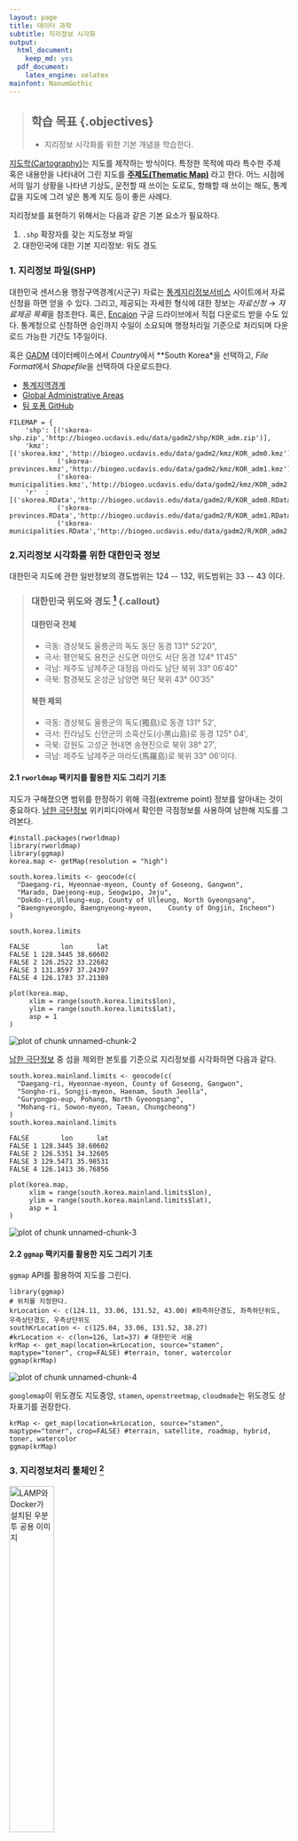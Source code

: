 ```yaml
---
layout: page
title: 데이터 과학
subtitle: 지리정보 시각화
output:
  html_document: 
    keep_md: yes
  pdf_document:
    latex_engine: xelatex
mainfont: NanumGothic
---
```



> ## 학습 목표 {.objectives}
>
> *  지리정보 시각화를 위한 기본 개념을 학습한다.



[지도학(Cartography)](https://en.wikipedia.org/wiki/Cartography)는 지도를 제작하는 방식이다. 특정한 목적에 따라 특수한 주제 혹은 내용만을 나타내어 그린 지도를 **[주제도(Thematic Map)](https://ko.wikipedia.org/wiki/지도의_종류)** 라고 한다.  어느 시점에서의 일기 상황을 나타낸 기상도, 운전할 때 쓰이는 도로도, 항해할 때 쓰이는 해도, 통계값을 지도에 그려 넣은 통계 지도 등이 좋은 사례다.

지리정보를 표현하기 위해서는 다음과 같은 기본 요소가 필요하다.

1. `.shp` 확장자를 갖는 지도정보 파일
2. 대한민국에 대한 기본 지리정보: 위도 경도 

### 1. 지리정보 파일(SHP)

대한민국 센서스용 행정구역경계(시군구) 자료는 [통계지리정보서비스](http://sgis.kostat.go.kr/contents/shortcut/shortcut_05.jsp) 사이트에서 자료신청을 하면 얻을 수 있다. 그리고, 제공되는 자세한 형식에 대한 정보는 *자료신청* &rarr; *자료제공 목록*을 참조한다. 혹은, [Encaion](https://goo.gl/KyHR46) 구글 드라이브에서 직접 다운로드 받을 수도 있다. 통계청으로 신청하면 승인까지 수일이 소요되며 행정처리일 기준으로 처리되며 다운로드 가능한 기간도 1주일이다.

혹은 [GADM](http://www.gadm.org/) 데이터베이스에서 *Country*에서 **South Korea*을 선택하고, *File Format*에서 *Shapefile*을 선택하여 다운로드한다.

- [통계지역경계](http://sgis.kostat.go.kr/contents/shortcut/shortcut_05.jsp)
- [Global Administrative Areas](http://www.gadm.org/country)
- [팀 포퐁 GitHub](https://github.com/southkorea/southkorea-maps)

~~~ {.python}
FILEMAP = {
    'shp': [('skorea-shp.zip','http://biogeo.ucdavis.edu/data/gadm2/shp/KOR_adm.zip')],
    'kmz': [('skorea.kmz','http://biogeo.ucdavis.edu/data/gadm2/kmz/KOR_adm0.kmz'),
            ('skorea-provinces.kmz','http://biogeo.ucdavis.edu/data/gadm2/kmz/KOR_adm1.kmz'),
            ('skorea-municipalities.kmz','http://biogeo.ucdavis.edu/data/gadm2/kmz/KOR_adm2.kmz')],
    'r'  : [('skorea.RData','http://biogeo.ucdavis.edu/data/gadm2/R/KOR_adm0.RData'),
            ('skorea-provinces.RData','http://biogeo.ucdavis.edu/data/gadm2/R/KOR_adm1.RData'),
            ('skorea-municipalities.RData','http://biogeo.ucdavis.edu/data/gadm2/R/KOR_adm2.RData')]
~~~

### 2.지리정보 시각화를 위한 대한민국 정보

대한민국 지도에 관한 일반정보의 경도범위는 124 -- 132, 위도범위는 33 -- 43 이다. 

> ### 대한민국 위도와 경도 [^kor-lonlat] {.callout}
>
> #### 대한민국 전체
> - 극동: 경상북도 울릉군의 독도 동단 동경 131° 52′20", 
> - 극서: 평안북도 용천군 신도면 마안도 서단 동경 124° 11′45"
> - 극남: 제주도 남제주군 대정읍 마라도 남단 북위 33° 06′40"
> - 극북: 함경북도 온성군 남양면 북단 북위 43° 00′35"
>
> #### 북한 제외
> - 극동: 경상북도 울릉군의 독도(獨島)로 동경 131° 52′, 
> - 극서: 전라남도 신안군의 소흑산도(小黑山島)로 동경 125° 04′, 
> - 극북: 강원도 고성군 현내면 송현진으로 북위 38° 27′, 
> - 극남: 제주도 남제주군 마라도(馬羅島)로 북위 33° 06′이다.

#### 2.1 `rworldmap` 팩키지를 활용한 지도 그리기 기초

지도가 구해졌으면 범위를 한정하기 위해 극점(extreme point) 정보를 알아내는 것이 중요하다.
[남한 극단정보](https://en.wikipedia.org/wiki/Extreme_points_of_South_Korea)
위키피디아에서 확인한 극점정보를 사용하여 남한해 지도를 그려본다. 


~~~{.r}
#install.packages(rworldmap)
library(rworldmap)
library(ggmap)
korea.map <- getMap(resolution = "high")

south.korea.limits <- geocode(c(
  "Daegang-ri, Hyeonnae-myeon, County of Goseong, Gangwon",
  "Marado, Daejeong-eup, Seogwipo, Jeju",
  "Dokdo-ri,Ulleung-eup, County of Ulleung, North Gyeongsang",
  "Baengnyeongdo, Baengnyeong-myeon,    County of Ongjin, Incheon")
)  

south.korea.limits
~~~



~~~{.output}
FALSE        lon      lat
FALSE 1 128.3445 38.60602
FALSE 2 126.2522 33.22682
FALSE 3 131.8597 37.24397
FALSE 4 126.1783 37.21389

~~~



~~~{.r}
plot(korea.map,
     xlim = range(south.korea.limits$lon),
     ylim = range(south.korea.limits$lat),
     asp = 1
)
~~~

<img src="fig/unnamed-chunk-2-1.png" title="plot of chunk unnamed-chunk-2" alt="plot of chunk unnamed-chunk-2" style="display: block; margin: auto;" />

[남한 극단정보](https://en.wikipedia.org/wiki/Extreme_points_of_South_Korea) 중 섬을 제외한 
본토를 기준으로 지리정보를 시각화하면 다음과 같다.


~~~{.r}
south.korea.mainland.limits <- geocode(c(
  "Daegang-ri, Hyeonnae-myeon, County of Goseong, Gangwon",
  "Songho-ri, Songji-myeon, Haenam, South Jeolla",
  "Guryongpo-eup, Pohang, North Gyeongsang",
  "Mohang-ri, Sowon-myeon, Taean, Chungcheong")
)  
south.korea.mainland.limits
~~~



~~~{.output}
FALSE        lon      lat
FALSE 1 128.3445 38.60602
FALSE 2 126.5351 34.32605
FALSE 3 129.5471 35.98531
FALSE 4 126.1413 36.76856

~~~



~~~{.r}
plot(korea.map,
     xlim = range(south.korea.mainland.limits$lon),
     ylim = range(south.korea.mainland.limits$lat),
     asp = 1
)
~~~

<img src="fig/unnamed-chunk-3-1.png" title="plot of chunk unnamed-chunk-3" alt="plot of chunk unnamed-chunk-3" style="display: block; margin: auto;" />

[^kor-lonlat]: [대한민국의 위도와 경도를 알고 싶어요](http://tip.daum.net/question/3092152)

#### 2.2 `ggmap` 팩키지를 활용한 지도 그리기 기초

`ggmap` API를 활용하여 지도를 그린다.


~~~{.r}
library(ggmap)
# 위치를 지정한다.
krLocation <- c(124.11, 33.06, 131.52, 43.00) #좌측하단경도, 좌측하단위도, 우측상단경도, 우측상단위도
southKrLocation <- c(125.04, 33.06, 131.52, 38.27)
#krLocation <- c(lon=126, lat=37) # 대한민국 서울
krMap <- get_map(location=krLocation, source="stamen", maptype="toner", crop=FALSE) #terrain, toner, watercolor
ggmap(krMap)
~~~

<img src="fig/unnamed-chunk-4-1.png" title="plot of chunk unnamed-chunk-4" alt="plot of chunk unnamed-chunk-4" style="display: block; margin: auto;" />

`googlemap`이 위도경도 지도중앙, `stamen`, `openstreetmap`, `cloudmade`는 
위도경도 상자표기를 권장한다.


~~~{.r}
krMap <- get_map(location=krLocation, source="stamen", maptype="toner", crop=FALSE) #terrain, satellite, roadmap, hybrid, toner, watercolor
ggmap(krMap)
~~~

### 3. 지리정보처리 툴체인 [^1]

<img src="fig/R_SAGA_GE_logo.jpg" alt="LAMP와 Docker가 설치된 우분투 공용 이미지" width="40%" /> 

[^1]: http://spatial-analyst.net/wiki/index.php?title=Main_Page

- 오픈 GIS 소프트웨어
    - [System for Automated Geoscientific Analyses (SAGA GIS)](https://en.wikipedia.org/wiki/SAGA_GIS)
    - [Geographic Resources Analysis Support System (GRASS GIS)](https://en.wikipedia.org/wiki/GRASS_GIS)
- [TileMill](https://www.mapbox.com/tilemill/)
- KML 마크업 언어
    - [Keyhole Markup Language, KML](https://en.wikipedia.org/wiki/Keyhole_Markup_Language)


### 4. 지리정보 시각화 사례

- 미국 대선(2012) [뉴욕타임즈 President Map](http://elections.nytimes.com/2012/results/president)
- 미국 빈곤율 정보 시각화 [The Topography of Poverty in the United States](http://www.cdc.gov/pcd/issues/2007/oct/07_0091.htm)
- [http://indiemapper.com/](http://indiemapper.com/app/learnmore.php?l=choropleth)


### 참고자료

- [Thematic Cartography and Geovisualization](http://www.amazon.com/Thematic-Cartography-Geovisualization-3rd-Edition/dp/0132298341)
- [Web Cartography: Map Design for Interactive and Mobile Devices](https://www.crcpress.com/Web-Cartography-Map-Design-for-Interactive-and-Mobile-Devices/Muehlenhaus/9781439876220)
- [R Development Translation Team (Korean)](http://www.openstatistics.net/)

### R 언어 참고 웹사이트

- [spatial.ly](http://spatial.ly/r/)
- [Spatial data in R: Using R as a GIS](https://pakillo.github.io/R-GIS-tutorial/)
- [Introduction to Spatial Data and ggplot2](http://rpubs.com/RobinLovelace/intro-spatial)
- [Spatial analysis in R: 랭커스터 대학](http://www.maths.lancs.ac.uk/~rowlings/Teaching/- Sheffield2013/index.html)
- [Notes on Spatial Data Operations in R](https://dl.dropboxusercontent.com/u/9577903/- broomspatial.pdf)
- [Making maps with R](http://www.molecularecologist.com/2012/09/making-maps-with-r/)

